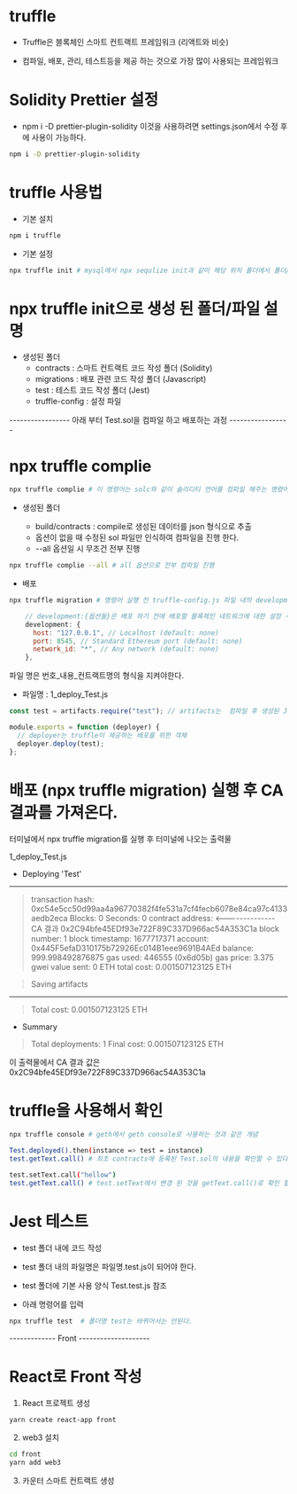 # truffle

- Truffle은 블록체인 스마트 컨트랙트 프레임워크 (리액트와 비슷)

- 컴파일, 배포, 관리, 테스트등을 제공 하는 것으로 가장 많이 사용되는 프레임워크

# Solidity Prettier 설정

- npm i -D prettier-plugin-solidity
  이것을 사용하려면 settings.json에서 수정 후에 사용이 가능하다.

```bash
npm i -D prettier-plugin-solidity
```

# truffle 사용법

- 기본 설치

```sh
npm i truffle
```

- 기본 설정

```sh
npx truffle init # mysql에서 npx sequlize init과 같이 해당 위치 폴더에서 폴더/파일이 자동으로 생성됨
```

# npx truffle init으로 생성 된 폴더/파일 설명

- 생성된 폴더
  - contracts : 스마트 컨트랙트 코드 작성 폴더 (Solidity)
  - migrations : 배포 관련 코드 작성 폴더 (Javascript)
  - test : 테스트 코드 작성 폴더 (Jest)
  - truffle-config : 설정 파일

----------------- 아래 부터 Test.sol을 컴파일 하고 배포하는 과정 -----------------

# npx truffle complie

```sh
npx truffle complie # 이 명령어는 solc와 같이 솔리디티 언어를 컴파일 해주는 명령어
```

- 생성된 폴더

  - build/contracts : compile로 생성된 데이터를 json 형식으로 추출
  - 옵션이 없을 때 수정된 sol 파일만 인식하여 컴파일을 진행 한다.
  - --all 옵션일 시 무조건 전부 진행

```sh
npx truffle complie --all # all 옵션으로 전부 컴파일 진행
```

- 배포

```sh
npx truffle migration # 명령어 실행 전 truffle-config.js 파일 내의 development(66~72번줄) 주석 되어있는 것을 풀고 실행한다.
```

```js
    // development:{옵션들}은 배포 하기 전에 배포할 블록체인 네트워크에 대한 설정 주석 해제
    development: {
      host: "127.0.0.1", // Localhost (default: none)
      port: 8545, // Standard Ethereum port (default: none)
      network_id: "*", // Any network (default: none)
    },
```

파일 명은 번호\_내용\_컨트랙트명의 형식을 지켜야한다.

- 파일명 : 1_deploy_Test.js

```js
const test = artifacts.require("test"); // artifacts는  컴파일 후 생성된 Json 파일명을 전달하여 스마트 컨트랙트 데이터를 가져온다.

module.exports = function (deployer) {
  // deployer는 truffle이 제공하는 배포를 위한 객체
  deployer.deploy(test);
};
```

# 배포 (npx truffle migration) 실행 후 CA 결과를 가져온다.

터미널에서 npx truffle migration를 실행 후 터미널에 나오는 출력물

1_deploy_Test.js

- Deploying 'Test'

---

> transaction hash: 0xc54e5cc50d99aa4a96770382f4fe531a7cf4fecb6078e84ca97c4133aedb2eca
> Blocks: 0 Seconds: 0
> contract address: <-------------- CA 결과 0x2C94bfe45EDf93e722F89C337D966ac54A353C1a
> block number: 1
> block timestamp: 1677717371
> account: 0x445F5efaD310175b72926Ec014B1eee9691B4AEd
> balance: 999.998492876875
> gas used: 446555 (0x6d05b)
> gas price: 3.375 gwei
> value sent: 0 ETH
> total cost: 0.001507123125 ETH

> Saving artifacts

---

> Total cost: 0.001507123125 ETH

- Summary

> Total deployments: 1
> Final cost: 0.001507123125 ETH

이 출력물에서 CA 결과 값은 0x2C94bfe45EDf93e722F89C337D966ac54A353C1a

# truffle을 사용해서 확인

```sh
npx truffle console # geth에서 geth console로 사용하는 것과 같은 개념
```

```sh
Test.deployed().then(instance => test = instance)
test.getText.call() # 최초 contracts에 등록된 Test.sol의 내용을 확인할 수 있다.
```

```sh
test.setText.call("hellow")
test.getText.call() # test.setText에서 변경 된 것을 getText.call()로 확인 할 수 있다.
```

# Jest 테스트

- test 폴더 내에 코드 작성

- test 폴더 내의 파일명은 파일명.test.js이 되어야 한다.
- test 폴더에 기본 사용 양식 Test.test.js 참조

- 아래 명령어를 입력

```sh
npx truffle test  # 폴더명 test는 바뀌어서는 안된다.
```

------------- Front --------------------

# React로 Front 작성

1. React 프로젝트 생성

```sh
yarn create react-app front
```

2. web3 설치

```sh
cd front
yarn add web3
```

3. 카운터 스마트 컨트랙트 생성
